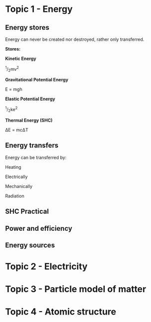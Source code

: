 # Topic 1 - Energy

## Energy stores

Energy can never be created nor destroyed, rather only transferred.

**Stores:**

**Kinetic Energy**

<sup>1</sup>/<sub>2</sub>mv<sup>2</sup>

**Gravitational Potential Energy**

E = mgh

**Elastic Potential Energy**

<sup>1</sup>/<sub>2</sub>ke<sup>2</sup>

**Thermal Energy (SHC)**

ΔE = mcΔT

## Energy transfers

Energy can be transferred by:

Heating

Electrically

Mechanically

Radiation

## SHC Practical

## Power and efficiency

## Energy sources

# Topic 2 - Electricity
# Topic 3 - Particle model of matter
# Topic 4 - Atomic structure
